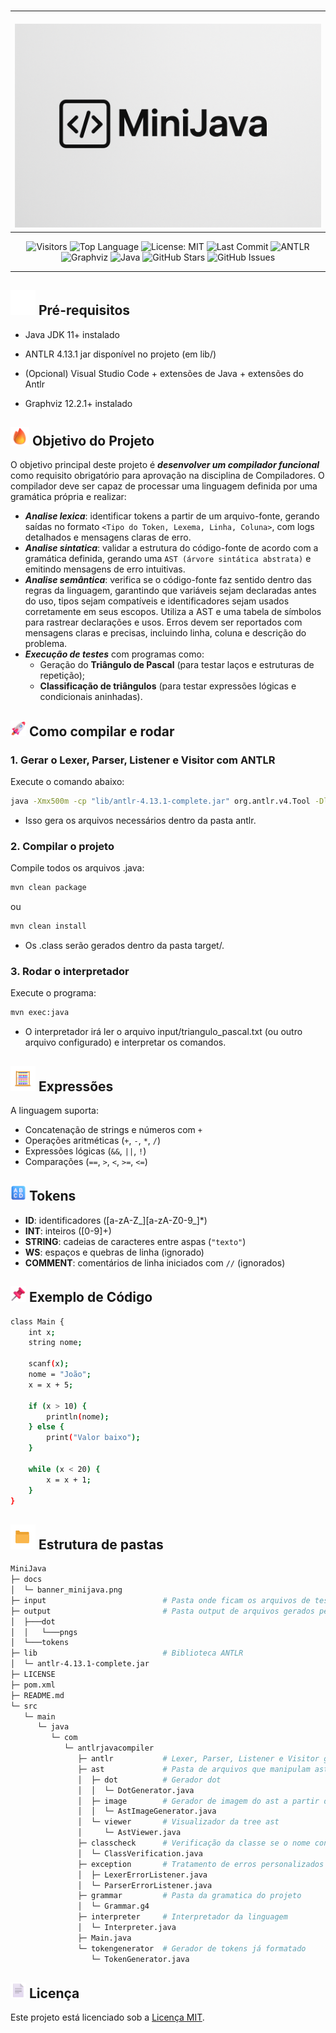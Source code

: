 <br>

<table align="center">
  <tr>
    <td align="center" style="padding-top: 20px;">
      <img src="docs/images/banner_minijava.png" alt="MiniJava banner" width="700" height="auto" />
    </td>
  </tr>
</table>

<p align="center">
  <img src="https://visitor-badge.laobi.icu/badge?page_id=DiogoAug16.MiniJava" alt="Visitors" />
  <img src="https://img.shields.io/github/languages/top/DiogoAug16/MiniJava?color=blue&logo=java" alt="Top Language" />
  <img src="https://img.shields.io/badge/License-MIT-blue.svg" alt="License: MIT" />
  <img src="https://img.shields.io/github/last-commit/DiogoAug16/MiniJava?color=brightgreen" alt="Last Commit" />
  <img src="https://img.shields.io/badge/ANTLR-4.13.1-ff69b4?logo=antlr" alt="ANTLR" />
  <img src="https://img.shields.io/badge/Graphviz-12.2.1-8A2BE2?logo=graphviz" alt="Graphviz" />
  <img src="https://img.shields.io/badge/Java-11%2B-blue?logo=java" alt="Java" />
  <img src="https://img.shields.io/github/stars/DiogoAug16/MiniJava?style=social" alt="GitHub Stars" />
  <img src="https://img.shields.io/github/issues/DiogoAug16/MiniJava?color=orange" alt="GitHub Issues" />
</p>


---

## <img src="docs/images/Package2.gif" alt="Package" width="40" height="auto" /> Pré-requisitos

- Java JDK 11+ instalado

- ANTLR 4.13.1 jar disponível no projeto (em lib/)

- (Opcional) Visual Studio Code + extensões de Java + extensões do Antlr

- Graphviz 12.2.1+ instalado

## <img src="docs/images/Flame.png" alt="Lightning" height="30" /> Objetivo do Projeto

O objetivo principal deste projeto é ***desenvolver um compilador funcional*** como requisito obrigatório para aprovação na disciplina de Compiladores. O compilador deve ser capaz de processar uma linguagem definida por uma gramática própria e realizar:

- ***Analise lexica***: identificar tokens a partir de um arquivo-fonte, gerando saídas no formato `<Tipo do Token, Lexema, Linha, Coluna>`, com logs detalhados e mensagens claras de erro.
- ***Analise sintatica***: validar a estrutura do código-fonte de acordo com a gramática definida, gerando uma `AST (árvore sintática abstrata)` e emitindo mensagens de erro intuitivas.
- ***Analise semântica***: verifica se o código-fonte faz sentido dentro das regras da linguagem, garantindo que variáveis sejam declaradas antes do uso, tipos sejam compatíveis e identificadores sejam usados corretamente em seus escopos. Utiliza a AST e uma tabela de símbolos para rastrear declarações e usos. Erros devem ser reportados com mensagens claras e precisas, incluindo linha, coluna e descrição do problema.
- ***Execução de testes*** com programas como:
    - Geração do **Triângulo de Pascal** (para testar laços e estruturas de repetição);
    - **Classificação de triângulos** (para testar expressões lógicas e condicionais aninhadas).

## <img src="docs/images/Rocket.png" alt="Rocket" width="25" height="25" /> Como compilar e rodar

### 1. Gerar o Lexer, Parser, Listener e Visitor com ANTLR

Execute o comando abaixo:

```bash
java -Xmx500m -cp "lib/antlr-4.13.1-complete.jar" org.antlr.v4.Tool -Dlanguage=Java -visitor -o src/main/java/com/minijava/antlr src/main/java/com/minijava/grammar/Grammar.g4
```

- Isso gera os arquivos necessários dentro da pasta antlr.

### 2. Compilar o projeto

Compile todos os arquivos .java:

```bash
mvn clean package
```
ou
```bash
mvn clean install
```

- Os .class serão gerados dentro da pasta target/.

### 3. Rodar o interpretador

Execute o programa:

```bash
mvn exec:java
```

- O interpretador irá ler o arquivo input/triangulo_pascal.txt (ou outro arquivo configurado) e interpretar os comandos.

## <img src="docs/images/Abacus2.gif" alt="Abacus" width="40" height="auto" /> Expressões

A linguagem suporta:

- Concatenação de strings e números com `+`
- Operações aritméticas (`+`, `-`, `*`, `/`)
- Expressões lógicas (`&&`, `||`, `!`)
- Comparações (`==`, `>`, `<`, `>=`, `<=`)

## <img src="docs/images/Input Latin Uppercase.png" alt="Input Latin Uppercase" width="25" height="25" /> Tokens

- **ID**: identificadores ([a-zA-Z_][a-zA-Z0-9_]*)
- **INT**: inteiros ([0-9]+)
- **STRING**: cadeias de caracteres entre aspas (`"texto"`)
- **WS**: espaços e quebras de linha (ignorado)
- **COMMENT**: comentários de linha iniciados com `//` (ignorados)

## <img src="docs/images/Pushpin.png" alt="Pushpin" width="25" height="25" /> Exemplo de Código

```bash
class Main {
    int x;
    string nome;

    scanf(x);
    nome = "João";
    x = x + 5;

    if (x > 10) {
        println(nome);
    } else {
        print("Valor baixo");
    }

    while (x < 20) {
        x = x + 1;
    }
}
```

## <img src="docs/images/File Folder2.gif" alt="File Folder" width="40" height="auto" /> Estrutura de pastas

```bash
MiniJava
├─ docs
│  └─ banner_minijava.png
├─ input                          # Pasta onde ficam os arquivos de teste para rodar o programa
├─ output                         # Pasta output de arquivos gerados pelo programa como tokens, dots e imagens.     
│  ├───dot
│  │   └───pngs
│  └───tokens
├─ lib                            # Biblioteca ANTLR
│  └─ antlr-4.13.1-complete.jar
├─ LICENSE
├─ pom.xml
├─ README.md
└─ src
   └─ main
      └─ java
         └─ com
            └─ antlrjavacompiler
               ├─ antlr           # Lexer, Parser, Listener e Visitor gerados
               ├─ ast             # Pasta de arquivos que manipulam ast
               │  ├─ dot          # Gerador dot
               │  │  └─ DotGenerator.java
               │  ├─ image        # Gerador de imagem do ast a partir do dot
               │  │  └─ AstImageGenerator.java
               │  └─ viewer       # Visualizador da tree ast
               │     └─ AstViewer.java
               ├─ classcheck      # Verificação da classe se o nome condiz com o nome do arquivo
               │  └─ ClassVerification.java
               ├─ exception       # Tratamento de erros personalizados
               │  ├─ LexerErrorListener.java
               │  └─ ParserErrorListener.java
               ├─ grammar         # Pasta da gramatica do projeto
               │  └─ Grammar.g4
               ├─ interpreter     # Interpretador da linguagem
               │  └─ Interpreter.java
               ├─ Main.java
               └─ tokengenerator  # Gerador de tokens já formatado
                  └─ TokenGenerator.java

```
## <img src="docs/images/page_facing_up_3d.png" alt="File Folder" width="25" height="25" /> Licença

Este projeto está licenciado sob a [Licença MIT](LICENSE).
